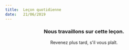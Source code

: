 ```yaml
---
title:  Leçon quotidienne
date:   21/06/2019
---
```


### <center>Nous travaillons sur cette leçon.</center>
<center>Revenez plus tard, s'il vous plaît.</center>